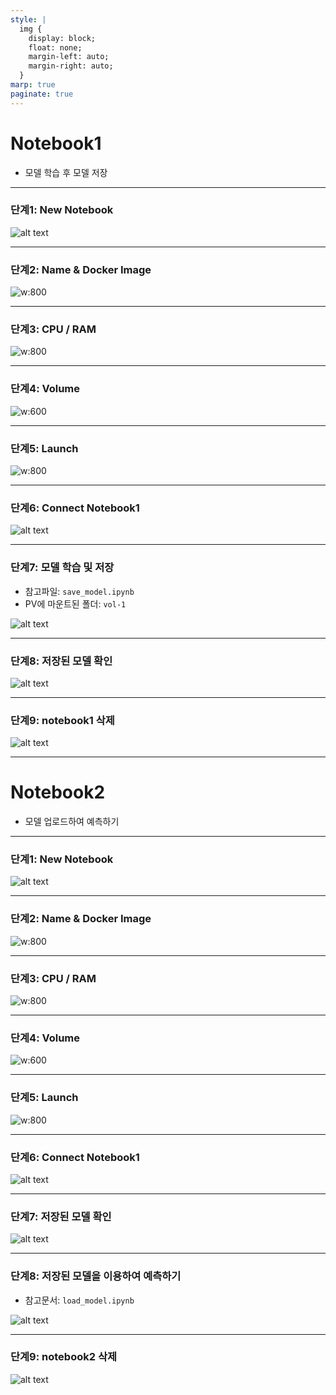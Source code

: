 ```yaml
---
style: |
  img {
    display: block;
    float: none;
    margin-left: auto;
    margin-right: auto;
  }
marp: true
paginate: true
---
```

# Notebook1
- 모델 학습 후 모델 저장

---
### 단계1: New Notebook
![alt text](./img/image-2.png)

---
### 단계2: Name & Docker Image
![w:800](./img/image-3.png)

---
### 단계3: CPU / RAM 
![w:800](./img/image-4.png)

---
### 단계4: Volume
![w:600](./img/image-11.png)

---
### 단계5: Launch
![w:800](./img/image-6.png)

---
### 단계6: Connect Notebook1
![alt text](./img/image-12.png)

---
### 단계7: 모델 학습 및 저장
- 참고파일: `save_model.ipynb`
- PV에 마운트된 폴더: `vol-1`

![alt text](./img/image-13.png)

---
### 단계8: 저장된 모델 확인 
![alt text](./img/image-14.png) 

---
### 단계9: notebook1 삭제  
![alt text](./img/image-15.png)

---
# Notebook2
- 모델 업로드하여 예측하기 

---
### 단계1: New Notebook
![alt text](./img/image-2.png)

---
### 단계2: Name & Docker Image
![w:800](./img/image-16.png)

---
### 단계3: CPU / RAM 
![w:800](./img/image-4.png)

---
### 단계4: Volume
![w:600](./img/image-11.png)

---
### 단계5: Launch
![w:800](./img/image-6.png)

---
### 단계6: Connect Notebook1
![alt text](./img/image-17.png)

---
### 단계7: 저장된 모델 확인 
![alt text](./img/image-18.png)

---
### 단계8: 저장된 모델을 이용하여 예측하기 
- 참고문서: `load_model.ipynb`

![alt text](./img/image-19.png)

---
### 단계9: notebook2 삭제  
![alt text](./img/image-20.png)

